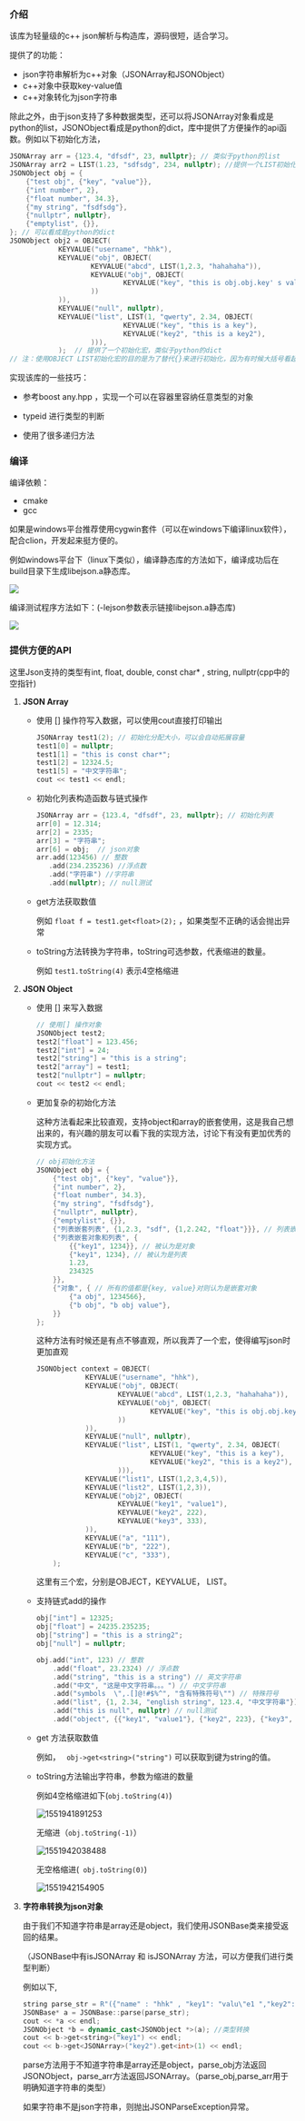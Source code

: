 ### 介绍
该库为轻量级的c++ json解析与构造库，源码很短，适合学习。

提供了的功能：

- json字符串解析为c++对象（JSONArray和JSONObject）
- c++对象中获取key-value值
- c++对象转化为json字符串

除此之外，由于json支持了多种数据类型，还可以将JSONArray对象看成是python的list，JSONObject看成是python的dict，库中提供了方便操作的api函数。例如以下初始化方法，

```cpp
JSONArray arr = {123.4, "dfsdf", 23, nullptr}; // 类似于python的list
JSONArray arr2 = LIST(1.23, "sdfsdg", 234, nullptr); //提供一个LIST初始化宏，类似于python的list
JSONObject obj = {
    {"test obj", {"key", "value"}},
    {"int number", 2},
    {"float number", 34.3},
    {"my string", "fsdfsdg"},
    {"nullptr", nullptr},
    {"emptylist", {}},
}; // 可以看成是python的dict
JSONObject obj2 = OBJECT(
            KEYVALUE("username", "hhk"),
            KEYVALUE("obj", OBJECT(
                    KEYVALUE("abcd", LIST(1,2.3, "hahahaha")),
                    KEYVALUE("obj", OBJECT(
                            KEYVALUE("key", "this is obj.obj.key' s value")
                    ))
            )),
            KEYVALUE("null", nullptr),
            KEYVALUE("list", LIST(1, "qwerty", 2.34, OBJECT(
                            KEYVALUE("key", "this is a key"),
                            KEYVALUE("key2", "this is a key2"),
                    ))),
    		);  // 提供了一个初始化宏，类似于python的dict
// 注：使用OBJECT LIST初始化宏的目的是为了替代{}来进行初始化，因为有时候大括号看起来会不够直观。
```

实现该库的一些技巧：

- 参考boost any.hpp ，实现一个可以在容器里容纳任意类型的对象

- typeid 进行类型的判断

- 使用了很多递归方法

  

### 编译
编译依赖：
- cmake
- gcc

如果是windows平台推荐使用cygwin套件（可以在windows下编译linux软件），配合clion，开发起来挺方便的。

例如windows平台下（linux下类似），编译静态库的方法如下，编译成功后在build目录下生成libejson.a静态库。

![](./pic/pic1.jpg)

编译测试程序方法如下：(-lejson参数表示链接libejson.a静态库)

![](./pic/pic2.jpg)



### 提供方便的API

这里Json支持的类型有int, float, double, const char* , string,  nullptr(cpp中的空指针)

1. **JSON Array**

   - 使用 [] 操作符写入数据，可以使用cout直接打印输出

     ```cpp
     JSONArray test1(2); // 初始化分配大小，可以会自动拓展容量
     test1[0] = nullptr;
     test1[1] = "this is const char*";
     test1[2] = 12324.5;
     test1[5] = "中文字符串";
     cout << test1 << endl;
     ```

   - 初始化列表构造函数与链式操作

     ```cpp
     JSONArray arr = {123.4, "dfsdf", 23, nullptr}; // 初始化列表 
     arr[0] = 12.314;
     arr[2] = 2335;
     arr[3] = "字符串";
     arr[6] = obj;  // json对象
     arr.add(123456) // 整数
        .add(234.235236) //浮点数
        .add("字符串") //字符串
        .add(nullptr); // null测试
     ```

   - get方法获取数值

     例如 `float f = test1.get<float>(2);`  ，如果类型不正确的话会抛出异常

   - toString方法转换为字符串，toString可选参数，代表缩进的数量。

     例如 `test1.toString(4)` 表示4空格缩进
2. **JSON Object**

   - 使用 [] 来写入数据

     ```cpp
     // 使用[] 操作对象
     JSONObject test2;
     test2["float"] = 123.456;
     test2["int"] = 24;
     test2["string"] = "this is a string";
     test2["array"] = test1;
     test2["nullptr"] = nullptr;
     cout << test2 << endl;
     ```

   - 更加复杂的初始化方法

     这种方法看起来比较直观，支持object和array的嵌套使用，这是我自己想出来的，有兴趣的朋友可以看下我的实现方法，讨论下有没有更加优秀的实现方式。

     ```cpp
     // obj初始化方法
     JSONObject obj = {
         {"test obj", {"key", "value"}},
         {"int number", 2},
         {"float number", 34.3},
         {"my string", "fsdfsdg"},
         {"nullptr", nullptr},
         {"emptylist", {}},
         {"列表嵌套列表", {1,2.3, "sdf", {1,2.242, "float"}}}, // 列表嵌套
         {"列表嵌套对象和列表", {
             {{"key1", 1234}}, // 被认为是对象
             {"key1", 1234}, // 被认为是列表
             1.23,
             234325
         }},
         {"对象", { // 所有的值都是{key, value}对则认为是嵌套对象
             {"a obj", 1234566},
             {"b obj", "b obj value"},
         }}
     };
     ```
     这种方法有时候还是有点不够直观，所以我弄了一个宏，使得编写json时更加直观

     ```cpp
     JSONObject context = OBJECT(
                 KEYVALUE("username", "hhk"),
                 KEYVALUE("obj", OBJECT(
                         KEYVALUE("abcd", LIST(1,2.3, "hahahaha")),
                         KEYVALUE("obj", OBJECT(
                                 KEYVALUE("key", "this is obj.obj.key' s value")
                         ))
                 )),
                 KEYVALUE("null", nullptr),
                 KEYVALUE("list", LIST(1, "qwerty", 2.34, OBJECT(
                                 KEYVALUE("key", "this is a key"),
                                 KEYVALUE("key2", "this is a key2"),
                         ))),
                 KEYVALUE("list1", LIST(1,2,3,4,5)),
                 KEYVALUE("list2", LIST(1,2,3)),
                 KEYVALUE("obj2", OBJECT(
                         KEYVALUE("key1", "value1"),
                         KEYVALUE("key2", 222),
                         KEYVALUE("key3", 333),
                 )),
                 KEYVALUE("a", "111"),
                 KEYVALUE("b", "222"),
                 KEYVALUE("c", "333"),
         );
     ```

     这里有三个宏，分别是OBJECT，KEYVALUE， LIST。

   - 支持链式add的操作

     ```cpp
     obj["int"] = 12325;
     obj["float"] = 24235.235235;
     obj["string"] = "this is a string2";
     obj["null"] = nullptr;
     
     obj.add("int", 123) // 整数
         .add("float", 23.2324) // 浮点数
         .add("string", "this is a string") // 英文字符串
         .add("中文", "这是中文字符串。。。") // 中文字符串
         .add("symbols  \",.[]@!#$%^", "含有特殊符号\"") // 特殊符号
         .add("list", {1, 2.34, "english string", 123.4, "中文字符串"}) // 列表
         .add("this is null", nullptr) // null测试
         .add("object", {{"key1", "value1"}, {"key2", 223}, {"key3", 23.4}}); // 对象
     ```

   - get 方法获取数值

     例如， ` obj->get<string>("string")` 可以获取到键为string的值。

   - toString方法输出字符串，参数为缩进的数量

     例如4空格缩进如下(`obj.toString(4)`)

     ![1551941891253](./pic/pic3.png)

     

     无缩进（`obj.toString(-1)`）

     ![1551942038488](./pic/pic4.png)

     无空格缩进(` obj.toString(0)`)

     ![1551942154905](./pic/pic5.png)

3. **字符串转换为json对象**

   由于我们不知道字符串是array还是object，我们使用JSONBase类来接受返回的结果。

   （JSONBase中有isJSONArray 和 isJSONArray 方法，可以方便我们进行类型判断）

   例如以下,

   ```cpp
   string parse_str = R"({"name" : "hhk" , "key1": "valu\"e1 ","key2":[1,2,"asd",{"sadf": 123, "sb": 12.3}, 123.3]})";
   JSONBase* a = JSONBase::parse(parse_str);
   cout << *a << endl;
   JSONObject *b = dynamic_cast<JSONObject *>(a); //类型转换
   cout << b->get<string>("key1") << endl;
   cout << b->get<JSONArray>("key2").get<int>(1) << endl;
   ```

   parse方法用于不知道字符串是array还是object，parse_obj方法返回JSONObject，parse_arr方法返回JSONArray。（parse_obj,parse_arr用于明确知道字符串的类型）

   如果字符串不是json字符串，则抛出JSONParseException异常。

   

   
